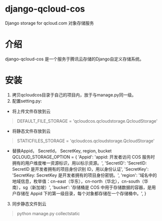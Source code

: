 # django-qcloud-cos
Django storage for qcloud.com 对象存储服务
# 介绍
django-qcloud-cos 是一个服务于腾讯云存储的Django自定义存储系统。
# 安装
1. 拷贝qcloudcos目录于自己的项目内，放于与manage.py同一级。
2. 配置setting.py:
* 将上传文件存放到云
>DEFAULT_FILE_STORAGE = 'qcloudcos.qcloudstorage.QcloudStorage'
* 将静态文件存放到云
>STATICFILES_STORAGE = 'qcloudcos.qcloudstorage.QcloudStorage'
* 替换Appid， SecretId， SecretKey, region, bucket
    QCLOUD_STORAGE_OPTION = {
        'Appid': 'appid: 开发者访问 COS 服务时拥有的用户维度唯一资源标识，用以标示资源。',
        'SecretID': 'SecretID: SecretID 是开发者拥有的项目身份识别 ID，用以身份认证',
        'SecretKey': 'SecretKey: SecretKey 是开发者拥有的项目身份密钥。',
        'region': '域名中的地域信息，枚举值：cn-east（华东），cn-north（华北），cn-south（华南），sg（新加坡）',
        'bucket': '存储桶是 COS 中用于存储数据的容器，是用户存储在 Appid 下的第一级目录，每个对象都存储在一个存储桶中。',
    }
3. 同步静态文件到云
> python manage.py collectstatic